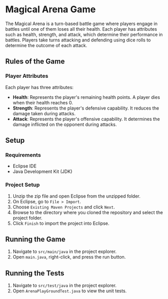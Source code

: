 # Magical Arena Game

The Magical Arena is a turn-based battle game where players engage in battles until one of them loses all their health. Each player has attributes such as health, strength, and attack, which determine their performance in battles. Players take turns attacking and defending using dice rolls to determine the outcome of each attack.

## Rules of the Game

### Player Attributes

Each player has three attributes:
- **Health**: Represents the player's remaining health points. A player dies when their health reaches 0.
- **Strength**: Represents the player's defensive capability. It reduces the damage taken during attacks.
- **Attack**: Represents the player's offensive capability. It determines the damage inflicted on the opponent during attacks.

## Setup

### Requirements

- Eclipse IDE
- Java Development Kit (JDK)

### Project Setup

1. Unzip the zip file and open Eclipse from the unzipped folder.
2. On Eclipse, go to `File > Import`.
3. Choose `Existing Maven Projects` and click `Next`.
4. Browse to the directory where you cloned the repository and select the project folder.
5. Click `Finish` to import the project into Eclipse.

## Running the Game

1. Navigate to `src/main/java` in the project explorer.
2. Open `main.java`, right-click, and press the run button.

## Running the Tests

1. Navigate to `src/test/java` in the project explorer.
2. Open `ArenaPlayGroundTest.java` to view the unit tests.
